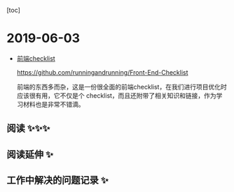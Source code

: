 
[toc]

# 2019-06-03
* [前端checklist](https://frontendchecklist.io/)

  https://github.com/runningandrunning/Front-End-Checklist
   
   前端的东西多而杂，这是一份很全面的前端checklist，在我们进行项目优化时应该很有用，它不仅是个 checklist，而且还附带了相关知识和链接，作为学习材料也是非常不错滴。
## 阅读 ✨✨✨

## 阅读延伸 ✨

## 工作中解决的问题记录 ✨

